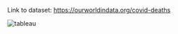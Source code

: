 Link to dataset: https://ourworldindata.org/covid-deaths

![tableau](https://user-images.githubusercontent.com/57307283/125248979-eaa2e480-e31e-11eb-83fd-218014a678f0.PNG)
